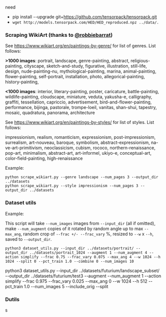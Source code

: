 need
 - pip install --upgrade git+https://github.com/tensorpack/tensorpack.git
 - `wget http://models.tensorpack.com/HED/HED_reproduced.npz ../data/.`

### Scraping WikiArt (thanks to [@robbiebarrat](http://github.com/robbiebarrat/))

See https://www.wikiart.org/en/paintings-by-genre/ for list of genres. List follows:

**>1000 images**: portrait, landscape, genre-painting, abstract, religious-painting, cityscape, sketch-and-study, figurative, illustration, still-life, design, nude-painting-nu, mythological-painting, marina, animal-painting, flower-painting, self-portrait, installation, photo, allegorical-painting, history-painting, 

**<1000 images**: interior, literary-painting, poster, caricature, battle-painting, wildlife-painting, cloudscape, miniature, veduta, yakusha-e, calligraphy, graffiti, tessellation, capriccio, advertisement, bird-and-flower-painting, performance, bijinga, pastorale, trompe-loeil, vanitas, shan-shui, tapestry, mosaic, quadratura, panorama, architecture


See https://www.wikiart.org/en/paintings-by-styles/ for list of styles. List follows:

impressionism, realism, romanticism, expressionism, post-impressionism, surrealism, art-nouveau, baroque, symbolism, abstract-expressionism, na-ve-art-primitivism, neoclassicism, cubism, rococo, northern-renaissance, pop-art, minimalism, abstract-art, art-informel, ukiyo-e, conceptual-art, color-field-painting, high-renaissance

Example:

    python scrape_wikiart.py --genre landscape --num_pages 3 --output_dir ../datasets
    python scrape_wikiart.py --style impressionism --num_pages 3 --output_dir ../datasets
    
    
### Dataset utils

Example:

This script will take `--num_images` images from `--input_dir` (all if omitted), make `--num_augment` copies of it rotated by random angle up to max `--max_ang`, random crop of  `--frac +/- --frac_vary` %, resized to `--w` x `--h`, saved to `--output_dir`.

    python3 dataset_utils.py --input_dir ../datasets/portrait/ --output_dir ../datasets/portrait_1024 --augment 1 --num_augment 4 --action simplify --frac 0.75 --frac_vary 0.075 --max_ang 4 --w 1024 --h 1024 --split 0 --pct_train 1.0 --combine 0 --num_images 10




python3 dataset_utils.py --input_dir ../datasets/futurium/landscape_subset/ --output_dir ../datasets/futurium/test3 --augment --num_augment 1 --action simplify --frac 0.975 --frac_vary 0.025 --max_ang 0 --w 1024 --h 512 --pct_train 1.0 --num_images 5 --include_orig --split




### Dutils

s